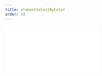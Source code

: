 ```yaml
---
title: elementSelectByColor
order: 14
---
```


<embed src="@/docs/spec/interaction/elementSelectByColor.zh.md"></embed>
